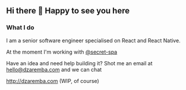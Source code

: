 ## Hi there 👋 Happy to see you here

### What I do
I am a senior software engineer specialised on React and React Native.

At the moment I'm working with [@secret-spa](https://github.com/secret-spa/)

Have an idea and need help building it? Shot me an email at hello@dzaremba.com and we can chat

http://dzaremba.com (WIP, of course)


<!--
**dani-z/dani-z** is a ✨ _special_ ✨ repository because its `README.md` (this file) appears on your GitHub profile.

Here are some ideas to get you started:

- 🔭 I’m currently working on ...
- 🌱 I’m currently learning ...
- 👯 I’m looking to collaborate on ...
- 🤔 I’m looking for help with ...
- 💬 Ask me about React, React Native, anythings Javascript
- 📫 How to reach me: hello@dzaremba.com
- 💬 Favourite quote: "Doing something and getting it wrong is at least ten times more productive than doing nothing"
- 😄 Pronouns: ...
- ⚡ Fun fact: ...
-->
